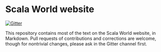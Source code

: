 # Scala World website

[![Gitter](https://img.shields.io/badge/gitter-join%20chat-green.svg)](https://gitter.im/propensive/scalaworld)

This repository contains most of the text on the Scala World website, in Markdown. Pull requests of contributions and corrections are welcome, though for nontrivial changes, please ask in the Gitter channel first.
